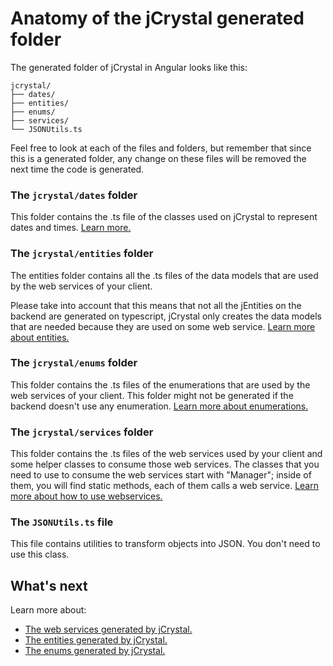 # Anatomy of the jCrystal generated folder
The generated folder of jCrystal in Angular looks like this:

```
jcrystal/
├── dates/
├── entities/
├── enums/
├── services/
└── JSONUtils.ts
```

Feel free to look at each of the files and folders, but remember that since this is a generated folder, any change on these files will be removed the next time the code is generated.

### The **`jcrystal/dates`** folder
This folder contains the .ts file of the classes used on jCrystal to represent dates and times. [Learn more.](entities.md#crystal-dates) 

### The **`jcrystal/entities`** folder

The entities folder contains all the .ts files of the data models that are used by the web services of your client. 

Please take into account that this means that not all the jEntities on the backend are generated on typescript, jCrystal only creates the data models that are needed because they are used on some web service. 
[Learn more about entities.](entities.md) 

### The **`jcrystal/enums`** folder
This folder contains the .ts files of the enumerations that are used by the web services of your client. This folder might not be generated if the backend doesn't use any enumeration.
[Learn more about enumerations.](enums.md) 

### The **`jcrystal/services`** folder
This folder contains the .ts files of the web services used by your client and some helper classes to consume those web services.
The classes that you need to use to consume the web services start with "Manager"; inside of them, you will find static methods, each of them calls a web service.
[Learn more about how to use webservices.](webservices.md)

### The **`JSONUtils.ts`** file
This file contains utilities to transform objects into JSON. You don't need to use this class.

## What's next
Learn more about:
- [The web services generated by jCrystal.](webservices.md)
- [The entities generated by jCrystal.](entities.md)
- [The enums generated by jCrystal.](enums.md)